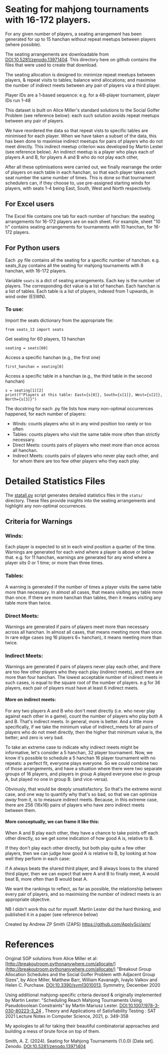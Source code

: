 # Seating for mahjong tournaments with 16-172 players.

For any given number of players, a seating arrangement has been generated for up to 15 hanchan without repeat meetups between players (where possible).

The seating arrangements are downloadable from [DOI:10.5281/zenodo.13971404](https://doi.org/10.5281/zenodo.13971404). This directory here on github contains the files that were used to create that download.

The seating allocation is designed to: minimize repeat meetups between players, & repeat visits to tables; balance wind allocations; and maximise the number of indirect meets between any pair of players via a third player.

Player IDs are a 1-based sequence: e.g. for a 48-player tournament, player IDs run 1-48

This dataset is built on Alice Miller's standard solutions to the Social Golfer Problem (see reference below): each such solution avoids repeat meetups between any pair of players.

We have reordered the data so that repeat vists to specific tables are minimised for each player. When we have taken a subset of the data, this has been done to maximise indirect meetups for pairs of players who do not meet directly. This indirect meetup criterion was developed by Martin Lester (see reference below). An indirect meetup is a player who plays each of players A and B, for players A and B who do not play each other,

After all these optimisations were carried out, we finally rearrange the order of players on each table in each hanchan, so that each player takes each seat number the same number of times. This is done so that tournament schedulers can, if they choose to, use pre-assigned starting winds for players, with seats 1-4 being East, South, West and North respectively.

## For Excel users

The Excel file contains one tab for each number of hanchan: the seating arrangements for 16-172 players are on each sheet. For example, sheet "10 h" contains seating arrangements for tournaments with 10 hanchan, for 16-172 players.

## For Python users

Each .py file contains all the seating for a specific number of hanchan. e.g. seats_8.py contains all the seating for mahjong tournaments with 8 hanchan, with 16-172 players.

Variable `seats` is a dict of seating arrangements. 
Each key is the number of players. 
The corresponding dict value is a list of hanchan. 
Each hanchan is a list of tables. 
Each table is a list of players, indexed from 1 upwards, in wind order (ESWN).

### To use:

Import the seats dictionary from the appropriate file:

```from seats_13 import seats```

Get seating for 60 players, 13 hanchan

```seating = seats[60]```

Access a specific hanchan (e.g., the first one)

```first_hanchan = seating[0]```

Access a specific table in a hanchan (e.g., the third table in the second hanchan)

`s = seating[1][2]`  
`print(f"Players at this table: East={s[0]}, South={s[1]}, West={s[2]}, North={s[3]}")`


The docstring for each .py file lists how many non-optimal occurrences happened, for each number of players:
- Winds: counts players who sit in any wind position too rarely or too often
- Tables: counts players who visit the same table more often than strictly necessary.
- Direct Meets: counts pairs of players who meet more than once across all hanchan.
- Indirect Meets: counts pairs of players who never play each other, and for whom there are too few other players who they each play.



# Detailed Statistics Files

The [statall.py](gams/statall.py) script generates detailed statistics files in the `stats/` directory. These files provide insights into the seating arrangements and highlight any non-optimal occurrences.


## Criteria for Warnings

### Winds:
Each player is expected to sit in each wind position a quarter of the time. Warnings are generated for each wind where a player is above or below that. e.g. for 11 hanchan, warnings are generated for any wind where a player sits 0 or 1 time; or more than three times.

### Tables: 
A warning is generated if the number of times a player visits the same table more than necessary. In almost all cases, that means visiting any table more than once. If there are more hanchan than tables, then it means visiting any table more than twice.

### Direct Meets:
Warnings are generated if pairs of players meet more than necessary across all hanchan. In almost all cases, that means meeting more than once. In rare edge cases (eg 16 players 6+ hanchan), it means meeting more than twice.

### Indirect Meets:
Warnings are generated if pairs of players never play each other, and there are too few other players who they each play (indirect meets), and there are more than four hanchan. The lowest acceptable number of indirect meets in such cases, is equal to the square root of the number of players. e.g for 36 players, each pair of players must have at least 6 indirect meets.

#### More on indirect meets:

For any two players A and B who don't meet directly (i.e. who never play against each other in a game), count the number of players who play both A and B. That's indirect meets. In general, more is better. And a little more specifically, if we take the minimum value of indirect_meets for all pairs of players who do not meet directly, then the higher that minimum value is, the better; and zero is very bad.

To take an extreme case to indicate why indirect meets might be informative, let's consider a 5 hanchan, 32 player tournament. Now, we know it's possible to schedule a 5 hanchan 16 player tournament with no repeats: a perfect fit, everyone plays everyone. So we could combine two of those arrangements, and have a situation where there were two separate groups of 16 players, and players in group A played everyone else in group A, but played no one in group B. (and vice-versa).

Obviously, that would be deeply unsatisfactory. So that's the extreme worst case, and one way to quantify why that's so bad, so that we can optimize *away* from it, is to measure indirect meets. Because, in this extreme case, there are 256 (16x16) pairs of players who have zero indirect meets between them.

#### More conceptually, we can frame it like this:

When A and B play each other, they have a chance to take points off each other directly, so we get some indication of how good A is, relative to B.

If they don't play each other directly, but both play quite a few other players, then we can judge how good A is relative to B, by looking at how well they perform in each case: 

if A always beats the shared third player, and B always loses to the shared third player, then we can expect that were A and B to finally meet, A would beat B, more often than B would beat A.

We want the rankings to reflect, as far as possible, the relationship between every pair of players, and so maximising the number of indirect meets is an appropriate objective.

NB I didn't work this out for myself. Martin Lester did the hard thinking, and published it in a paper (see reference below)


Created by Andrew ZP Smith (ZAPS) https://github.com/ApplySci/aim/

# References

Original SGP solutions from Alice Miller et al: [http://breakoutroom.pythonanywhere.com/allocate/](http://breakoutroom.pythonanywhere.com/allocate/)
"Breakout Group Allocation Schedules and the Social Golfer Problem with Adjacent Group Sizes", by Alice Miller, Matthew Barr, William Kavanagh, Ivaylo Valkov and Helen C. Purchase. [DOI:10.3390/sym13010013](https://dx.doi.org/10.3390/sym13010013), Symmetry, December 2020

Using additional mahjong-specific criteria devised & originally implemented by Martin Lester:
"Scheduling Reach Mahjong Tournaments Using Pseudoboolean Constraints" by Martin Mariusz Lester. [DOI:10.1007/978-3-030-80223-3_24](https://dx.doi.org/10.1007/978-3-030-80223-3_24) , Theory and Applications of Satisfiability Testing : SAT 2021 Lecture Notes in Computer Science, 2021, p. 349-358

My apologies to all for taking their beautiful combinatorial approaches and building a mess of brute force on top of them.

Smith, A. Z. (2024). Seating for Mahjong Tournaments (1.0.0) [Data set]. Zenodo. [DOI:10.5281/zenodo.13971404](https://doi.org/10.5281/zenodo.13971404)